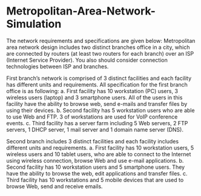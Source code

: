 # Metropolitan-Area-Network-Simulation
The network requirements and specifications are given below:
   Metropolitan area network design includes two distinct branches office in a city, which are
connected by routers (at least two routers for each branch) over an ISP (Internet Service
Provider). You also should consider connection technologies between ISP and branches.

  First branch’s network is comprised of 3 distinct facilities and each facility has different units
and requirements. All specification for the first branch office is as following:
a. First facility has 10 workstation (PC) users, 3 wireless users (laptop) and 3 smartphone
users. All of the users in this facility have the ability to browse web, send e-mails and
transfer files by using their devices.
b. Second facility has 5 workstation users who are able to use Web and FTP. 3 of
workstations are used for VoIP conference events.
c. Third facility has a server farm including 5 Web servers, 2 FTP servers, 1 DHCP
server, 1 mail server and 1 domain name server (DNS).

  Second branch includes 3 distinct facilities and each facility includes different units and
requirements.
a. First facility has 10 workstation users, 5 wireless users and 10 tablet users, who are able
to connect to the Internet using wireless connection, browse Web and use e-mail
applications.
b. Second facility has 10 workstation users and 5 smartphone users. They have the
ability to browse the web, edit applications and transfer files.
c. Third facility has 10 workstations and 5 mobile devices that are used to browse Web,
send and receive emails.
